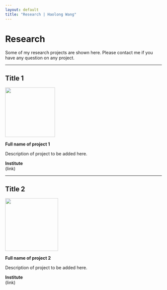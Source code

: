 ```yaml
---
layout: default
title: "Research | Haolong Wang"
---
```


# Research

Some of my research projects are shown here. Please contact me if you have any question on any project.

---

## Title 1
<img class="profile-picture" src="{{ site.url }}/assets/cactus.png" style="opacity: 0.80; width: 160px; height: 160px;">

**Full name of project 1**  
  
Description of project to be added here.  
  
**Institute**  
(link)  

---

## Title 2
<img class="profile-picture" src="{{ site.url }}/assets/plant.png" style="opacity: 0.80; width: 170px; height: 170px;">

**Full name of project 2**  
  
Description of project to be added here.  
  
**Institute**  
(link)  

